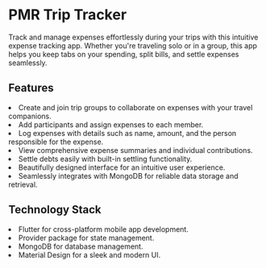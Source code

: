 # PMR Trip Tracker

Track and manage expenses effortlessly during your trips with this intuitive expense tracking app. Whether you're traveling solo or in a group, this app helps you keep tabs on your spending, split bills, and settle expenses seamlessly.

<h2>Features</h2>
<li>Create and join trip groups to collaborate on expenses with your travel companions.</li>
<li>Add participants and assign expenses to each member.</li>
<li>Log expenses with details such as name, amount, and the person responsible for the expense.</li>
<li>View comprehensive expense summaries and individual contributions.</li>
<li>Settle debts easily with built-in settling functionality.</li>
<li>Beautifully designed interface for an intuitive user experience.</li>
<li>Seamlessly integrates with MongoDB for reliable data storage and retrieval.</li>

<h2>Technology Stack</h2>

<li>Flutter for cross-platform mobile app development.</li>
<li>Provider package for state management.</li>
<li>MongoDB for database management.</li>
<li>Material Design for a sleek and modern UI.</li>
